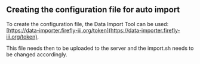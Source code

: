 ## Creating the configuration file for auto import

To create the configuration file, the Data Import Tool can be used: [https://data-importer.firefly-iii.org/token](https://data-importer.firefly-iii.org/token).

This file needs then to be uploaded to the server and the import.sh needs to be changed accordingly. 